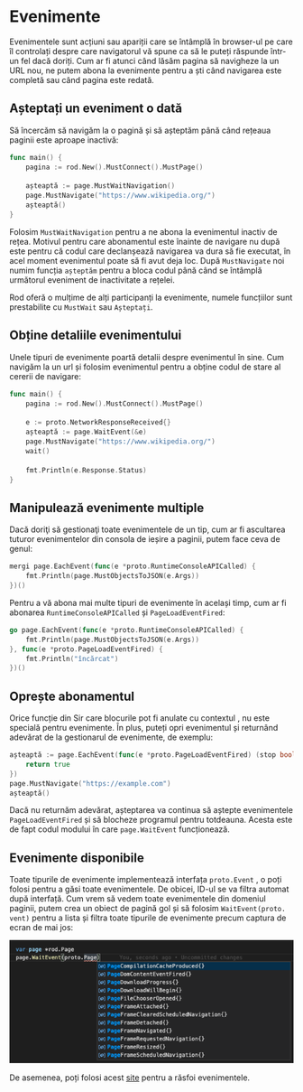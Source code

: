 # Evenimente

Evenimentele sunt acțiuni sau apariții care se întâmplă în browser-ul pe care îl controlați despre care navigatorul vă spune ca să le puteți răspunde într-un fel dacă doriți. Cum ar fi atunci când lăsăm pagina să navigheze la un URL nou, ne putem abona la evenimente pentru a ști când navigarea este completă sau când pagina este redată.

## Așteptați un eveniment o dată

Să încercăm să navigăm la o pagină și să așteptăm până când rețeaua paginii este aproape inactivă:

```go
func main() {
    pagina := rod.New().MustConnect().MustPage()

    așteaptă := page.MustWaitNavigation()
    page.MustNavigate("https://www.wikipedia.org/")
    așteaptă()
}
```

Folosim `MustWaitNavigation` pentru a ne abona la evenimentul inactiv de rețea. Motivul pentru care abonamentul este înainte de navigare nu după este pentru că codul care declanșează navigarea va dura să fie executat, în acel moment evenimentul poate să fi avut deja loc. După `MustNavigate` noi numim funcția `așteptăm` pentru a bloca codul până când se întâmplă următorul eveniment de inactivitate a rețelei.

Rod oferă o mulțime de alți participanți la evenimente, numele funcțiilor sunt prestabilite cu `MustWait` sau `Așteptați`.

## Obține detaliile evenimentului

Unele tipuri de evenimente poartă detalii despre evenimentul în sine. Cum navigăm la un url și folosim evenimentul pentru a obține codul de stare al cererii de navigare:

```go
func main() {
    pagina := rod.New().MustConnect().MustPage()

    e := proto.NetworkResponseReceived{}
    așteaptă := page.WaitEvent(&e)
    page.MustNavigate("https://www.wikipedia.org/")
    wait()

    fmt.Println(e.Response.Status)
}
```

## Manipulează evenimente multiple

Dacă doriţi să gestionaţi toate evenimentele de un tip, cum ar fi ascultarea tuturor evenimentelor din consola de ieșire a paginii, putem face ceva de genul:

```go
mergi page.EachEvent(func(e *proto.RuntimeConsoleAPICalled) {
    fmt.Println(page.MustObjectsToJSON(e.Args))
})()
```

Pentru a vă abona mai multe tipuri de evenimente în același timp, cum ar fi abonarea `RuntimeConsoleAPICalled` și `PageLoadEventFired`:

```go
go page.EachEvent(func(e *proto.RuntimeConsoleAPICalled) {
    fmt.Println(page.MustObjectsToJSON(e.Args))
}, func(e *proto.PageLoadEventFired) {
    fmt.Println("încărcat")
})()
```

## Oprește abonamentul

Orice funcție din Sir care blocurile pot fi anulate cu contextul [](context-and-timeout.md), nu este specială pentru evenimente. În plus, puteți opri evenimentul și returnând adevărat de la gestionarul de evenimente, de exemplu:

```go
așteaptă := page.EachEvent(func(e *proto.PageLoadEventFired) (stop bool) {
    return true
})
page.MustNavigate("https://example.com")
așteaptă()
```

Dacă nu returnăm adevărat, așteptarea va continua să aștepte evenimentele `PageLoadEventFired` și să blocheze programul pentru totdeauna. Acesta este de fapt codul modului în care `page.WaitEvent` funcționează.

## Evenimente disponibile

Toate tipurile de evenimente implementează interfața `proto.Event` , o poți folosi pentru a găsi toate evenimentele. De obicei, ID-ul se va filtra automat după interfață. Cum vrem să vedem toate evenimentele din domeniul paginii, putem crea un obiect de pagină gol și să folosim `WaitEvent(proto. vent)` pentru a lista și filtra toate tipurile de evenimente precum captura de ecran de mai jos:

![listă de evenimente](event-list.png)

De asemenea, poți folosi acest [site](https://chromedevtools.github.io/devtools-protocol/tot/Page) pentru a răsfoi evenimentele.
